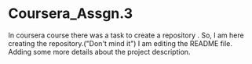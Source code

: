# Coursera_Assgn.3
In coursera course there was a task to create a repository . So, I am here creating the repository.("Don't mind it")
I am editing the README file. Adding some more details about the project description.
